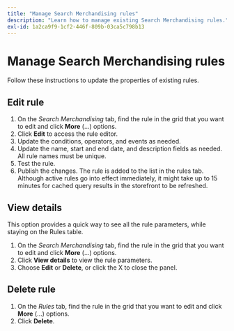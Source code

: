 ```yaml
---
title: "Manage Search Merchandising rules"
description: "Learn how to manage existing Search Merchandising rules."
exl-id: 1a2ca9f9-1cf2-446f-809b-03ca5c798b13
---
```

# Manage Search Merchandising rules

Follow these instructions to update the properties of existing rules.

## Edit rule

1. On the *Search Merchandising* tab, find the rule in the grid that you want to edit and click **More** (...) options.
1. Click **Edit** to access the rule editor.
1. Update the conditions, operators, and events as needed.
1. Update the name, start and end date, and description fields as needed. All rule names must be unique.
1. Test the rule.
1. Publish the changes.
   The rule is added to the list in the rules tab. Although active rules go into effect immediately, it might take up to 15 minutes for cached query results in the storefront to be refreshed.

## View details

This option provides a quick way to see all the rule parameters, while staying on the Rules table.

1. On the *Search Merchandising* tab, find the rule in the grid that you want to edit and click **More** (...) options.
1. Click **View details** to view the rule parameters.
1. Choose **Edit** or **Delete**, or click the X to close the panel.

## Delete rule

1. On the *Rules* tab, find the rule in the grid that you want to edit and click **More** (...) options.
1. Click **Delete**.

